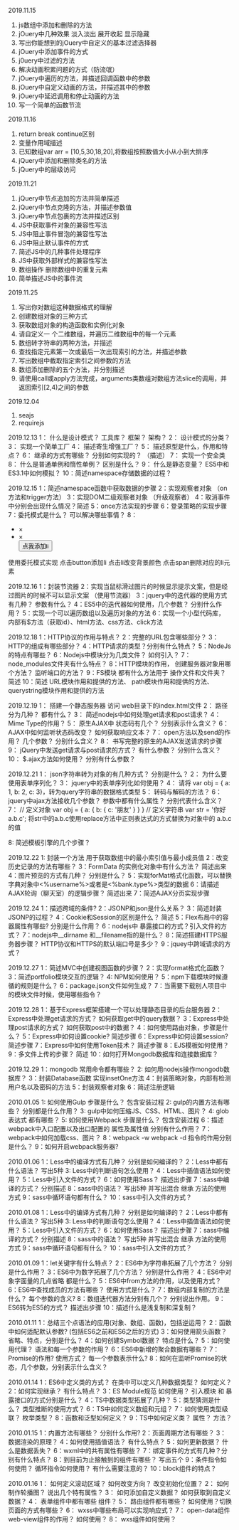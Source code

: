 2019.11.15
1. js数组中添加和删除的方法
2. jOuery中几种效果 淡入淡出 展开收起 显示隐藏
3. 写出你能想到的jOuery中自定义的基本过滤选择器
4. jOuery中添加事件的方式
5. j0uery中过滤的方法
6. 解决动画积累问题的方式（防流氓）
7. jOuery中遍历的方法，并描述回调函数中的参数
8. jOuery中自定义动画的方法，并描述其中的参数
9. jOuery中延迟调用和停止动画的方法
10. 写一个简单的函数节流

2019.11.16
1. return break continue区别
2. 变量作用域描述
3. 已知数组var arr = [10,5,30,18,20],将数组按照数值大小从小到大排序
4. jQuery中添加和删除类名的方法
5. jQuery中的层级访问

2019.11.21
1. jQuery中节点追加的方法并简单描述
2. jQuery中节点克隆的方法，并描述参数值
3. jQuery中节点包裹的方法并描述区别
4. JS中获取事件对象的兼容性写法
5. JS中阻止事件冒泡的兼容性写法
6. JS中阻止默认事件的方式
7. 简述JS中的几种事件处理程序
8. JS中获取外部样式的兼容性写法
9. 数组操作 删除数组中的重复元素
10. 简单描述JS中的事件流

2019.11.25
1. 写出你对数组这种数据格式的理解
2. 创建数组对象的三种方式
3. 获取数组对象的构造函数和实例化对象
4. 请自定义一 个二维数组，并遍历二维数组中的每一个元素
5. 数组转字符串的两种方法，并描述
6. 查找指定元素第一次或最后一次出现索引的方法，并描述参数
7. 写出数组中截取指定索引之间参数的方法
8. 数组添加删除的五个方法，并分别描述
9. 请使用call或apply方法完成，arguments类数组对数组方法slice的调用，并返回索引[2,4)之间的参数

2019.12.04
1. seajs
2. requirejs

2019.12.13
1： 什么是设计模式？ 工具库？ 框架？ 架构？
2： 设计模式的分类？
3： 实现一个简单工厂
4： 描述寄生增强工厂？
5： 描述原型是什么，作用和特点？
6： 继承的方式有哪些？ 分别如何实现的？ （描述）
7： 实现一个安全类
8： 什么是普通单例和惰性单例？ 区别是什么？
9： 什么是静态变量？ ES5中和ES3.1中如何模拟？
10：简述namespace存储数据的过程？

2019.12.15
1：简述namespace函数中获取数据的步骤
2：实现观察者对象 （on方法和trigger方法）
3：实现DOM二级观察者对象 （升级观察者）
4：取消事件中分别会出现什么情况？简述
5：once方法实现的步骤
6：登录策略的实现步骤
7：委托模式是什么？ 可以解决哪些事情？
8：<ul>
	<li><span>&times;</span></li>
	<li><span>&times;</span></li>
	<button>点我添加li</button>
   </ul>
   使用委托模式实现 点击button添加li 点击li改变背景颜色  点击span删除对应的li元素

2019.12.16
1：封装节流器
2：实现当鼠标滑过图片的时候显示提示文案，但是经过图片的时候不可以显示文案 （使用节流器）
3：jquery中的迭代器的使用方式有几种？ 参数有什么？
4：ES5中的迭代器如何使用，几个参数？ 分别什么作用？
5：实现一个可以遍历数组以及遍历对象的方法
6：实现一个小型代码库， 内部有$方法（获取id）、html方法、css方法、click方法

2019.12.18
1：HTTP协议的作用与特点？
2：完整的URL包含哪些部分？
3：HTTP的组成有哪些部分？
4：HTTP请求的类型？分别有什么特点？
5：NodeJs的特点有哪些？
6：Nodejs中模块分为几类文件？ 如何引入？
7：node_modules文件夹有什么特点？
8：HTTP模块的作用， 创建服务器对象用哪个方法？ 监听端口的方法？
9：FS模块  都有什么方法用于 操作文件和文件夹？ 简述
10：简述 URL模块作用和提供的方法、 path模块作用和提供的方法、 querystring模块作用和提供的方法

2019.12.19
1： 搭建一个静态服务器 访问 web目录下的index.html文件
2： 路径分为几种？ 都有什么？
3： 简述nodejs中如何处理get请求和post请求？
4： Mime Type的作用？
5： 原生AJAX中 状态码有几个？ 分别表示什么含义？
6： AJAX中如何监听状态码改变？ 如何获取响应文本？
7： open方法以及send的作用？ 几个参数？ 分别什么含义？
8： 书写完整的原生的AJAX发送请求的步骤
9： jQuery中发送get请求与post请求的方式？ 有什么参数？ 分别什么含义？
10： $.ajax方法如何使用？ 分别有什么参数？

2019.12.21
1： json字符串转为对象的有几种方式？ 分别是什么？
2： 为什么要使用表单序列化？
3： jquery中的表单序列化如何使用？
4： 请将 var obj = { a: 1, b: 2, c: 3}，转为query字符串的数据格式类型
5： 转码与解码的方法？
6： jquery中ajax方法接收几个参数？ 参数中都有什么属性？ 分别代表什么含义？
7： // 定义对象
	var obj = {
		a: {
			b: {
				c: '朋友'
			}
		}
	}
	// 定义字符串
	var str = '你好a.b.c';
   将str中的a.b.c使用replace方法中正则表达式的方式替换为对象中的  a.b.c的值

8: 简述模板引擎的几个步骤？

2019.12.22
1: 封装一个方法 用于获取数组中的最小索引值与最小成员值
2：改变历史记录的方法有哪些？
3：FormData 的实例化对象中有什么方法？ 简述出来
4：图片预览的方式有几种？ 分别是什么？
5：实现forMat格式化函数，可以替换字典对象中<%username%>或者是<%bank.type%>类型的数据
6：请描述AJAX轮询（聊天室）的逻辑步骤？ 简述出来
7：简述AJAX分页实现步骤

2019.12.24
1：描述跨域的条件?
2：JSONP和json是什么关系？
3：简述封装JSONP的过程？
4：Cookie和Session的区别是什么？ 简述
5：Flex布局中的容器属性有哪些? 分别是什么作用？
6：nodejs中 暴露接口的方式？引入文件的方式？
7：nodejs中__dirname 和__filename指的是什么？
8：简述搭建HTTPS服务器步骤？ HTTP协议和HTTPS的默认端口号是多少？
9：jquey中跨域请求的方式？

2019.12.27
1：简述MVC中创建视图函数的步骤？
2：实现format格式化函数？
3：简述portfolio模块交互的逻辑？
4: NPM如何使用？
5：npm下载模块时候遵循的规则是什么？
6：package.json文件如何生成？
7：当需要下载别人项目中的模块文件时候，使用哪些指令？

2019.12.28
1：基于Express框架搭建一个可以处理静态目录的后台服务器
2：Express中处理get请求的方式？ 如何获取get中的query数据？
3：Express中处理post请求的方式？ 如何获取post中的数据？
4：如何使用路由对象，步骤是什么？
5：Express中如何设置cookie? 简述步骤
6：Express中如何设置session? 简述步骤
7：Express中如何使用Token技术？ 简述步骤
8：EJS模板如何使用？
9：多文件上传的步骤？ 简述
10：如何打开Mongodb数据库和连接数据库？

2019.12.29
1：mongodb 常用命令都有哪些？
2: 如何用nodejs操作mongodb数据库？
3：封装Database函数 实现insetOne方法
4：封装策略对象，内部有检测用户名以及密码的方法
5：封装观察者对象
6：简述注册逻辑

2010.01.05
1: 如何使用Gulp 步骤是什么？ 包含安装过程
2: gulp的内置方法有哪些？ 分别都是什么作用？
3: gulp中如何压缩JS、CSS、HTML、图片？
4: glob表达式 都有哪些？
5: 如何使用Webpack  步骤是什么？ 包含安装过程
6：描述webpack中入口配置以及出口配置的 属性及属性值 分别有什么作用？
7：webpack中如何加载css、图片？
8：webpack -w  webpack -d 指令的作用分别是什么？
9：如何开启webpack服务器?

2010.01.06
1：Less中的编译方式有几种？ 分别是如何编译的？
2：Less中都有什么语法？ 写出5种
3: Less中的判断语句怎么使用？
4：Less中插值语法如何使用？
5：Less中引入文件的方式？
6：如何使用Sass？ 描述出步骤
7：sass中编译的方式？ 分别描述
8：sass中的语法？ 写出5种  并写出混合 继承 方法的使用方式
9：sass中循环语句都有什么？
10：sass中引入文件的方式？

2010.01.08
1：Less中的编译方式有几种？ 分别是如何编译的？
2：Less中都有什么语法？ 写出5种
3: Less中的判断语句怎么使用？
4：Less中插值语法如何使用？
5：Less中引入文件的方式？
6：如何使用Sass？ 描述出步骤
7：sass中编译的方式？ 分别描述
8：sass中的语法？ 写出5种  并写出混合 继承 方法的使用方式
9：sass中循环语句都有什么？
10：sass中引入文件的方式？

2010.01.09
1：let关键字有什么特点？
2：ES6中为字符串拓展了几个方法？ 分别是什么作用？
3：ES6中为数字拓展了几个方法？ 分别是什么作用？
4：ES6中对象字面量的几点省略 都是什么？
5：ES6中from方法的作用，以及使用方式？
6：ES6中查找成员的方法有哪些？ 使用方式是什么？
7：数组内部复制的方法是什么？ 每个参数的含义?
8：数组迭代器方法分别有几个？ 分别说出作用。
9：ES6转为ES5的方式？ 描述出步骤
10：描述什么是浅复制和深复制？

2010.01.11
1：总结三个点语法的应用(对象、数组、函数)，包括逆运用？
2：函数中如何适配默认参数? (包括ES6之前和ES6之后的方式)
3：如何使用箭头函数？ 省略、特点，分别是什么？
4：如何创建Symbol数据？ 特点是什么？
5：如何使用代理？ 语法和每一个参数的作用？
6：ES6中新增的聚合数据有哪些？
7：Promise的作用? 使用方式？ 每一个参数表示什么?
8：如何在监听Promise的状态，几个参数，分别表示什么含义？

2010.01.14
1：ES6中定义类的方式？ 在类中可以定义几种数据类型？ 如何定义？
2：如何实现继承？ 有什么特点？
3：ES Module规范 如何使用？ 引入模块 和 暴露接口的方式分别是什么？
4：TS中数据类型拓展了几种？
5：类型猜测是什么？ 类型推断的使用方式？
6：TS中如何定义数组和元组？
7：如何使用类型级联？ 枚举类型？
8：函数和泛型如何定义？
9：TS中如何定义类？ 属性？ 方法？

2010.01.15
1：内置方法有哪些？ 分别什么作用?
2：页面周期方法有哪些？
3：数据渲染的原理？
4：如何使用插值语法？ 有什么特点？
5：如何更新数据？ 什么是数据丢失？
6：wxml中的共有属性有哪些？
7：绑定事件的方式有几种？分别有什么特点？
8：到目前为止接触到的组件有哪些？ 写出五个
9：条件指令如何使用？  循环指令如何使用？ 有什么需要注意的？
10：block组件的特点？

2010.01.16
1： 如何定义滚动区域？ 如何改变方向？ 改变初始化位置？
2： 如何制作轮播图？  说出几个特有属性？
3： 如何添加自定义数据？ 如何获取到自定义数据？
4： 表单组件中都有哪些 组件？
5： 路由组件都有哪些？ 如何使用？切换页面的方式有哪些？
6： wxss中哪些布局可以实现响应式？
7： open-data组件 web-view组件的作用？ 如何使用？
8： wxs组件如何使用？
